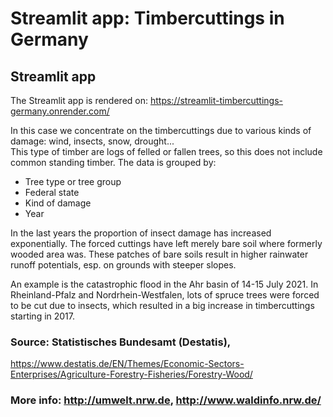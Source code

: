 # Streamlit app: Timbercuttings in Germany

## Streamlit app  
The Streamlit app is rendered on: https://streamlit-timbercuttings-germany.onrender.com/

In this case we concentrate on the timbercuttings due to various kinds of damage: wind, insects, snow, drought...  
This type of timber are logs of felled or fallen trees, so this does not include common standing timber. 
The data is grouped by:  
- Tree type or tree group
- Federal state
- Kind of damage
- Year

In the last years the proportion of insect damage has increased exponentially. The forced cuttings have left merely bare soil where formerly wooded area was.
These patches of bare soils result in higher rainwater runoff potentials, esp. on grounds with steeper slopes.  

An example is the catastrophic flood in the Ahr basin of 14-15 July 2021. 
In Rheinland-Pfalz and Nordrhein-Westfalen, lots of spruce trees were forced to be cut due to insects, which resulted in a big increase in timbercuttings starting in 2017.  

### Source: Statistisches Bundesamt (Destatis),  
 https://www.destatis.de/EN/Themes/Economic-Sectors-Enterprises/Agriculture-Forestry-Fisheries/Forestry-Wood/  
### More info: http://umwelt.nrw.de, http://www.waldinfo.nrw.de/
